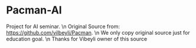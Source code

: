 # Pacman-AI
Project for AI seminar. \n
Original Source from: https://github.com/vilbeyli/Pacman. \n
We only copy original source just for education goal. \n
Thanks for Vibeyli owner of this source
